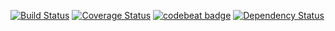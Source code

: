 [![Build Status](https://travis-ci.org/sidvi1/dependency-generator.svg?branch=master)](https://travis-ci.org/sidvi1/dependency-generator)
[![Coverage Status](https://coveralls.io/repos/github/sidvi1/dependency-generator/badge.svg?branch=)](https://coveralls.io/github/sidvi1/dependency-generator?branch=)
[![codebeat badge](https://codebeat.co/badges/636bc418-d43c-439a-8310-2856c9f87f22)](https://codebeat.co/projects/github-com-sidvi1-dependency-generator)
[![Dependency Status](https://www.versioneye.com/user/projects/57af7ebbd6720e004522ab08/badge.svg?style=flat-square)](https://www.versioneye.com/user/projects/57af7ebbd6720e004522ab08)